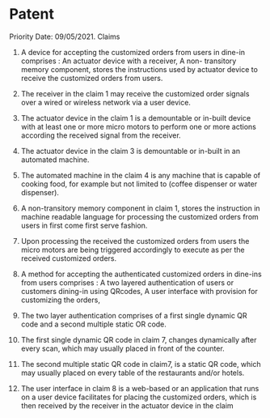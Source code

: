 # Patent
Priority Date: 09/05/2021.
Claims
1. A device for accepting the customized orders from users in dine-in
comprises :
An actuator device with a receiver,
A non- transitory memory component, stores the instructions used by
actuator device to receive the customized orders from users.
2. The receiver in the claim 1 may receive the customized order signals over
a wired or wireless network via a user device.
3. The actuator device in the claim 1 is a demountable or in-built device with
at least one or more micro motors to perform one or more actions
according the received signal from the receiver.
4. The actuator device in the claim 3 is demountable or in-built in an
automated machine.
5. The automated machine in the claim 4 is any machine that is capable of
cooking food, for example but not limited to (coffee dispenser or water
dispenser).
6. A non-transitory memory component in claim 1, stores the instruction in
machine readable language for processing the customized orders from
users in first come first serve fashion.
7. Upon processing the received the customized orders from users the micro
motors are being triggered accordingly to execute as per the received
customized orders.

8. A method for accepting the authenticated customized orders in dine-ins
from users comprises :
A two layered authentication of users or customers dining-in using QRcodes,
A user interface with provision for customizing the orders,
9. The two layer authentication comprises of a first single dynamic QR code
and a second multiple static OR code.
10. The first single dynamic QR code in claim 7, changes dynamically after
every scan, which may usually placed in front of the counter.
11. The second multiple static QR code in claim7, is a static QR code, which
may usually placed on every table of the restaurants and/or hotels.
12. The user interface in claim 8 is a web-based or an application that runs on
a user device facilitates for placing the customized orders, which is then
received by the receiver in the actuator device in the claim
